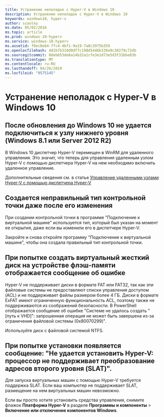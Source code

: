 ```yaml
---
title: Устранение неполадок с Hyper-V в Windows 10
description: Устранение неполадок с Hyper-V в Windows 10
keywords: windows10, hyper-v
author: scooley
ms.date: 05/02/2016
ms.topic: article
ms.prod: windows-10-hyperv
ms.service: windows-10-hyperv
ms.assetid: f0ec8eb4-ffc4-4bf1-9a19-7a8c3975b359
ms.openlocfilehash: 4d1b7b310d0df7c198d5446b339a9c38279c72db
ms.sourcegitcommit: 0deb653de8a14b32a1cfe3e1d73e5d3f31bbe83b
ms.translationtype: MT
ms.contentlocale: ru-RU
ms.lasthandoff: 04/26/2019
ms.locfileid: "9575145"
---
```

# <a name="troubleshoot-hyper-v-on-windows-10"></a>Устранение неполадок с Hyper-V в Windows 10

## <a name="i-updated-to-windows-10-and-now-i-cant-connect-to-my-downlevel-windows-81-or-server-2012-r2-host"></a>После обновления до Windows 10 не удается подключиться к узлу нижнего уровня (Windows 8.1 или Server 2012 R2)
В Windows 10 диспетчер Hyper-V перемещен в WinRM для удаленного управления.  Это значит, что теперь для управления удаленным узлом Hyper-V с помощью диспетчера Hyper-V на нем необходимо включить удаленное управление.

Дополнительные сведения см. в статье [Управление удаленными узлами Hyper-V с помощью диспетчера Hyper-V](https://technet.microsoft.com/windows-server-docs/compute/hyper-v/manage/Remotely-manage-Hyper-V-hosts)

## <a name="i-changed-the-checkpoint-type-but-it-is-still-taking-the-wrong-type-of-checkpoint"></a>Создается неправильный тип контрольной точки даже после его изменения
При создании контрольной точки в программе "Подключение к виртуальной машине" используется тип, который был указан на момент ее открытия, даже если вы изменили его в диспетчере Hyper-V.

Закройте и снова откройте программу "Подключение к виртуальной машине", чтобы она создала правильный тип контрольной точки.

## <a name="when-i-try-to-create-a-virtual-hard-disk-on-a-flash-drive-an-error-message-is-displayed"></a>При попытке создать виртуальный жесткий диск на устройстве флэш-памяти отображается сообщение об ошибке
Hyper-V не поддерживает диски в формате FAT или FAT32, так как эти файловые системы не предоставляют списки управления доступом (ACL) и не поддерживает файлы размером более 4 ГБ. Диски в формате ExFAT имеют ограниченную функциональность ACL, поэтому также не поддерживаются из соображений безопасности.
В PowerShell отображается сообщение об ошибке "Системе не удалось создать "\[путь к VHD\]": запрошенная операция не может быть завершена из-за ограничения файловой системы (0x80070299)".

Используйте диск с файловой системой NTFS. 

## <a name="i-get-this-message-when-i-try-to-install-hyper-v-cannot-be-installed-the-processor-does-not-support-second-level-address-translation-slat"></a>При попытке установки появляется сообщение: "Не удается установить Hyper-V: процессор не поддерживает преобразование адресов второго уровня (SLAT)".
Для запуска виртуальных машин с помощью Hyper-V требуется поддержка SLAT. Если ваш компьютер не поддерживает SLAT, размещение на нем виртуальных машин невозможно.

Если вы просто хотите установить средства управления, снимите флажок **Платформа Hyper-V** в разделе **Программы и компоненты** > **Включение или отключение компонентов Windows**.
